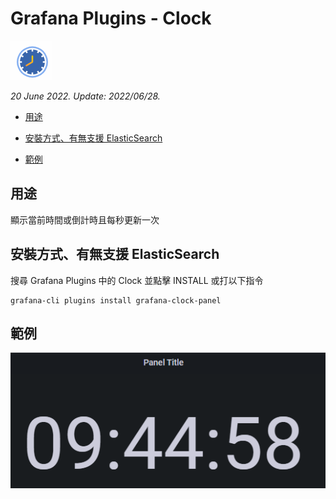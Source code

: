 # Grafana Plugins - Clock

![img](clock_icon.png)

*20 June 2022. Update: 2022/06/28.*

* [用途](#use)

* [安裝方式、有無支援 ElasticSearch](#install)

* [範例](#example)

<h2 id="use">用途</h2>

顯示當前時間或倒計時且每秒更新一次

<h2 id="install">安裝方式、有無支援 ElasticSearch</h2>

搜尋 Grafana Plugins 中的 Clock 並點擊 INSTALL 或打以下指令

    grafana-cli plugins install grafana-clock-panel

<h2 id="example">範例</h2>

![img](clock.png)

